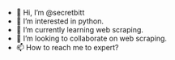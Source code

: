 - 👋 Hi, I’m @secretbitt
- 👀 I’m interested in python.
- 🌱 I’m currently learning web scraping.
- 💞️ I’m looking to collaborate on web scraping.
- 📫 How to reach me to expert?

<!---
secretbitt/secretbitt is a ✨ special ✨ repository because its `README.md` (this file) appears on your GitHub profile.
You can click the Preview link to take a look at your changes.
--->
